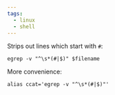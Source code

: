 ```yaml
---
tags:
  - linux
  - shell
---
```

Strips out lines which start with `#`:
```shell
egrep -v "^\s*(#|$)" $filename 
```

More convenience:
```shell
alias ccat='egrep -v "^\s*(#|$)"'
```
